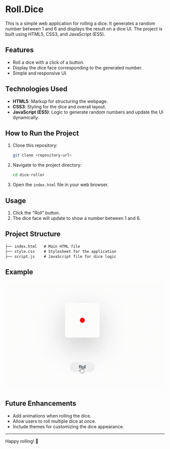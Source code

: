 # Roll.Dice

This is a simple web application for rolling a dice. It generates a random number between 1 and 6 and displays the result on a dice UI. The project is built using HTML5, CSS3, and JavaScript (ES5).

## Features

- Roll a dice with a click of a button.
- Display the dice face corresponding to the generated number.
- Simple and responsive UI.

## Technologies Used

- **HTML5**: Markup for structuring the webpage.
- **CSS3**: Styling for the dice and overall layout.
- **JavaScript (ES5)**: Logic to generate random numbers and update the UI dynamically.

## How to Run the Project

1. Clone this repository:
   ```bash
   git clone <repository-url>
   ```
2. Navigate to the project directory:
   ```bash
   cd dice-roller
   ```
3. Open the `index.html` file in your web browser.

## Usage

1. Click the "Roll" button.
2. The dice face will update to show a number between 1 and 6.

## Project Structure

```
├── index.html   # Main HTML file
├── style.css    # Stylesheet for the application
├── script.js    # JavaScript file for dice logic
```

## Example

![Dice Roller Demo](<dice roll.gif>)

## Future Enhancements

- Add animations when rolling the dice.
- Allow users to roll multiple dice at once.
- Include themes for customizing the dice appearance.

---

Happy rolling! 🎲
